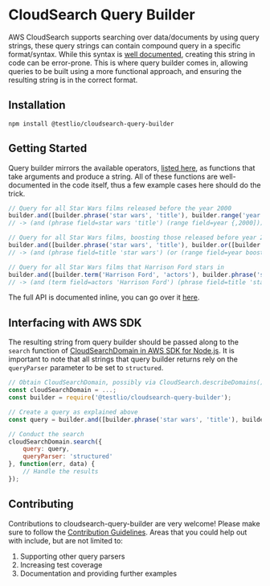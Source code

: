 # CloudSearch Query Builder

AWS CloudSearch supports searching over data/documents by using query strings, these query strings can contain compound query in a specific format/syntax. While this syntax is [well documented](http://docs.aws.amazon.com/cloudsearch/latest/developerguide/searching-compound-queries.html), creating this string in code can be error-prone. This is where query builder comes in, allowing queries to be built using a more functional approach, and ensuring the resulting string is in the correct format.

## Installation

```
npm install @testlio/cloudsearch-query-builder
```

## Getting Started

Query builder mirrors the available operators, [listed here](http://docs.aws.amazon.com/cloudsearch/latest/developerguide/searching-compound-queries.html), as functions that take arguments and produce a string. All of these functions are well-documented in the code itself, thus a few example cases here should do the trick.

```js
// Query for all Star Wars films released before the year 2000
builder.and([builder.phrase('star wars', 'title'), builder.range('year', undefined, 2000)]);
// -> (and (phrase field=star wars 'title') (range field=year {,2000]))
```

```js
// Query for all Star Wars films, boosting those released before year 2000
builder.and([builder.phrase('star wars', 'title'), builder.or([builder.range('year', undefined, 2000, { boost: 4 }), builder.range('year', 2000)])]);
// -> (and (phrase field=title 'star wars') (or (range field=year boost=4 {,2000]) (range field=year [2000,})))
```

```js
// Query for all Star Wars films that Harrison Ford stars in
builder.and([builder.term('Harrison Ford', 'actors'), builder.phrase('star wars', 'title')]);
// -> (and (term field=actors 'Harrison Ford') (phrase field=title 'star wars'))
```

The full API is documented inline, you can go over it [here](index.js).

## Interfacing with AWS SDK

The resulting string from query builder should be passed along to the `search` function of [CloudSearchDomain in AWS SDK for Node.js](http://docs.aws.amazon.com/AWSJavaScriptSDK/latest/AWS/CloudSearchDomain.html#search-property). It is important to note that all strings that query builder returns rely on the `queryParser` parameter to be set to `structured`.

```js
// Obtain CloudSearchDomain, possibly via CloudSearch.describeDomains()
const cloudSearchDomain = ...;
const builder = require('@testlio/cloudsearch-query-builder');

// Create a query as explained above
const query = builder.and([builder.phrase('star wars', 'title'), builder.range('year', undefined, 2000)]);

// Conduct the search
cloudSearchDomain.search({
    query: query,
    queryParser: 'structured'
}, function(err, data) {
    // Handle the results
});
```

## Contributing

Contributions to cloudsearch-query-builder are very welcome! Please make sure to follow the [Contribution Guidelines](.github/CONTRIBUTING.MD). Areas that you could help out with include, but are not limited to:
1. Supporting other query parsers
2. Increasing test coverage
3. Documentation and providing further examples
